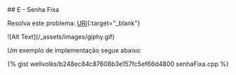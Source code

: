  <div id="senha">
 
 </div>
## E - Senha Fixa

Resolva este problema:
[URI][uri-1114]{:target="_blank"}

<p align="justify">
![Alt Text](/_assets/images/giphy.gif)
</p>

Um exemplo de implementação segue abaixo:

{% gist wellvolks/b248ec84c87608b3e157fc5ef66d4800 senhaFixa.cpp %}


[uri-1114]:		https://www.urionlinejudge.com.br/judge/pt/problems/view/1114
